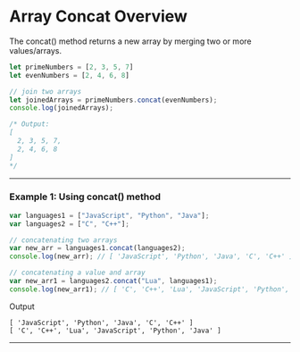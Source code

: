 # Array Concat Overview
The concat() method returns a new array by merging two or more values/arrays.

```js
let primeNumbers = [2, 3, 5, 7]
let evenNumbers = [2, 4, 6, 8]

// join two arrays 
let joinedArrays = primeNumbers.concat(evenNumbers);
console.log(joinedArrays);

/* Output:
[
  2, 3, 5, 7,
  2, 4, 6, 8 
]
*/
```

***

### Example 1: Using concat() method

```js
var languages1 = ["JavaScript", "Python", "Java"];
var languages2 = ["C", "C++"];

// concatenating two arrays
var new_arr = languages1.concat(languages2);
console.log(new_arr); // [ 'JavaScript', 'Python', 'Java', 'C', 'C++' ]

// concatenating a value and array
var new_arr1 = languages2.concat("Lua", languages1);
console.log(new_arr1); // [ 'C', 'C++', 'Lua', 'JavaScript', 'Python', 'Java' ]
```

Output

```
[ 'JavaScript', 'Python', 'Java', 'C', 'C++' ]
[ 'C', 'C++', 'Lua', 'JavaScript', 'Python', 'Java' ]
```
***
